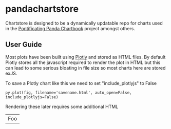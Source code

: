 # pandachartstore

Chartstore is designed to be a dynamically updatable repo for charts used in the [Pontificating Panda Chartbook](https://djmcnay.github.io/pandabook/) project amongst others.

## User Guide

Most plots have been built using [Plotly](https://plot.ly/python/) and stored as HTML files. By default Plotly stores all the javascript required to render the plot in HTML but this can lead to some serious bloating in file size so most charts here are stored exJS.

To save a Plotly chart like this we need to set "include_plotlyjs" to False
```
py.plot(fig, filename='savename.html', auto_open=False, include_plotlyjs=False)
```

Rendering these later requires some additional HTML

<object data="https://djmcnay.github.io/pandachartstore/PlotlyHTML/pokemon.html"></object>

<html>
    <head>
        <script src="https://cdn.plot.ly/plotly-latest.min.js"></script>
    </head>
    <body>
        <object data="https://djmcnay.github.io/pandachartstore/PlotlyHTML/pokemon.html"></object>
    </body>
</html>




<table>
    <tr>
        <td>Foo</td>
    </tr>
</table>
